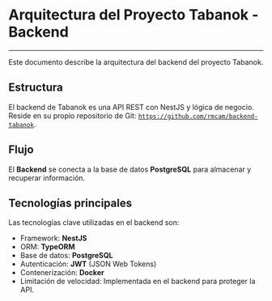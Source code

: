 # Arquitectura del Proyecto Tabanok - Backend

---

Este documento describe la arquitectura del backend del proyecto Tabanok.

## Estructura

El backend de Tabanok es una API REST con NestJS y lógica de negocio. Reside en su propio repositorio de Git: [`https://github.com/rmcam/backend-tabanok`](https://github.com/rmcam/backend-tabanok).

## Flujo

El **Backend** se conecta a la base de datos **PostgreSQL** para almacenar y recuperar información.

## Tecnologías principales

Las tecnologías clave utilizadas en el backend son:

*   Framework: **NestJS**
*   ORM: **TypeORM**
*   Base de datos: **PostgreSQL**
*   Autenticación: **JWT** (JSON Web Tokens)
*   Contenerización: **Docker**
*   Limitación de velocidad: Implementada en el backend para proteger la API.
